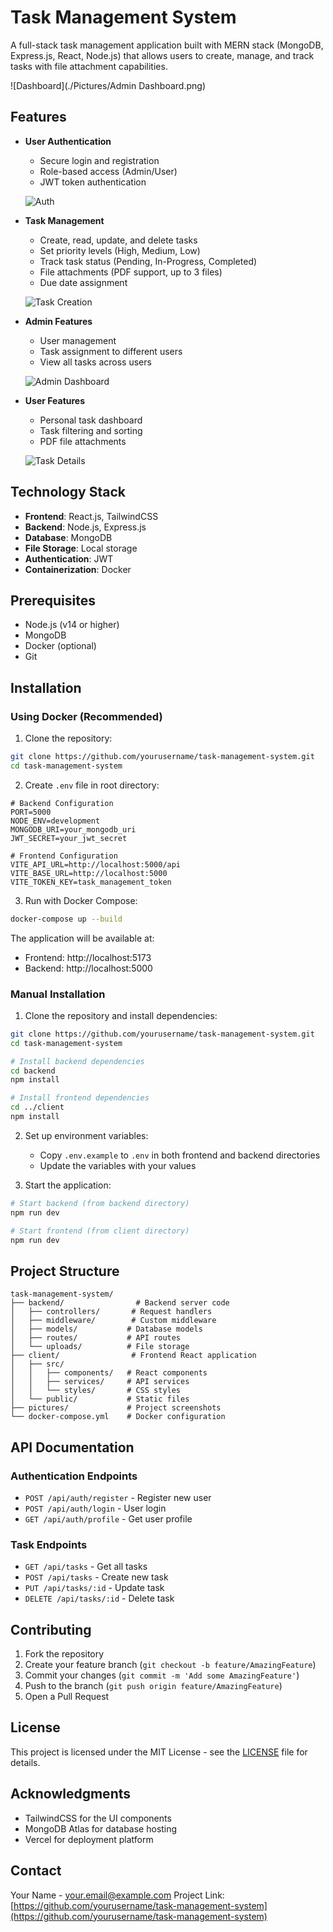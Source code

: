 # Task Management System

A full-stack task management application built with MERN stack (MongoDB, Express.js, React, Node.js) that allows users to create, manage, and track tasks with file attachment capabilities.

![Dashboard](./Pictures/Admin Dashboard.png)

## Features

- **User Authentication**
  - Secure login and registration
  - Role-based access (Admin/User)
  - JWT token authentication
  
  ![Auth](./pictures/auth.png)

- **Task Management**
  - Create, read, update, and delete tasks
  - Set priority levels (High, Medium, Low)
  - Track task status (Pending, In-Progress, Completed)
  - File attachments (PDF support, up to 3 files)
  - Due date assignment
  
  ![Task Creation](./pictures/task-creation.png)

- **Admin Features**
  - User management
  - Task assignment to different users
  - View all tasks across users
  
  ![Admin Dashboard](./pictures/admin-dashboard.png)

- **User Features**
  - Personal task dashboard
  - Task filtering and sorting
  - PDF file attachments
  
  ![Task Details](./pictures/task-details.png)

## Technology Stack

- **Frontend**: React.js, TailwindCSS
- **Backend**: Node.js, Express.js
- **Database**: MongoDB
- **File Storage**: Local storage
- **Authentication**: JWT
- **Containerization**: Docker

## Prerequisites

- Node.js (v14 or higher)
- MongoDB
- Docker (optional)
- Git

## Installation

### Using Docker (Recommended)

1. Clone the repository:
```bash
git clone https://github.com/yourusername/task-management-system.git
cd task-management-system
```

2. Create `.env` file in root directory:
```properties
# Backend Configuration
PORT=5000
NODE_ENV=development
MONGODB_URI=your_mongodb_uri
JWT_SECRET=your_jwt_secret

# Frontend Configuration
VITE_API_URL=http://localhost:5000/api
VITE_BASE_URL=http://localhost:5000
VITE_TOKEN_KEY=task_management_token
```

3. Run with Docker Compose:
```bash
docker-compose up --build
```

The application will be available at:
- Frontend: http://localhost:5173
- Backend: http://localhost:5000

### Manual Installation

1. Clone the repository and install dependencies:
```bash
git clone https://github.com/yourusername/task-management-system.git
cd task-management-system

# Install backend dependencies
cd backend
npm install

# Install frontend dependencies
cd ../client
npm install
```

2. Set up environment variables:
   - Copy `.env.example` to `.env` in both frontend and backend directories
   - Update the variables with your values

3. Start the application:
```bash
# Start backend (from backend directory)
npm run dev

# Start frontend (from client directory)
npm run dev
```

## Project Structure

```
task-management-system/
├── backend/                # Backend server code
│   ├── controllers/       # Request handlers
│   ├── middleware/        # Custom middleware
│   ├── models/           # Database models
│   ├── routes/           # API routes
│   └── uploads/          # File storage
├── client/                # Frontend React application
│   ├── src/
│   │   ├── components/   # React components
│   │   ├── services/     # API services
│   │   └── styles/       # CSS styles
│   └── public/           # Static files
├── pictures/             # Project screenshots
└── docker-compose.yml    # Docker configuration
```

## API Documentation

### Authentication Endpoints
- `POST /api/auth/register` - Register new user
- `POST /api/auth/login` - User login
- `GET /api/auth/profile` - Get user profile

### Task Endpoints
- `GET /api/tasks` - Get all tasks
- `POST /api/tasks` - Create new task
- `PUT /api/tasks/:id` - Update task
- `DELETE /api/tasks/:id` - Delete task

## Contributing

1. Fork the repository
2. Create your feature branch (`git checkout -b feature/AmazingFeature`)
3. Commit your changes (`git commit -m 'Add some AmazingFeature'`)
4. Push to the branch (`git push origin feature/AmazingFeature`)
5. Open a Pull Request

## License

This project is licensed under the MIT License - see the [LICENSE](LICENSE) file for details.

## Acknowledgments

- TailwindCSS for the UI components
- MongoDB Atlas for database hosting
- Vercel for deployment platform

## Contact

Your Name - your.email@example.com
Project Link: [https://github.com/yourusername/task-management-system](https://github.com/yourusername/task-management-system)